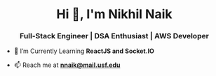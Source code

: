 <h1 align="center">Hi 👋, I'm Nikhil Naik</h1>
<h3 align="center">Full-Stack Engineer | DSA Enthusiast | AWS Developer </h3>

- 🌱 I’m Currently Learning **ReactJS and Socket.IO**

- 📫 Reach me at **nnaik@mail.usf.edu**
